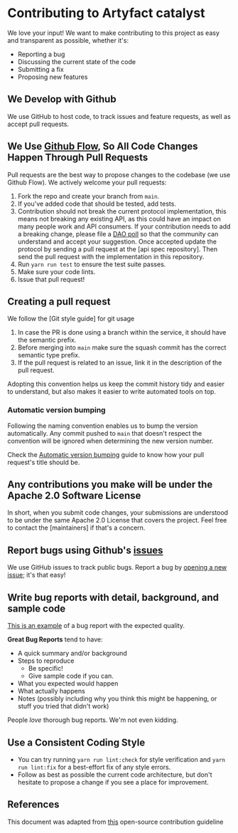 # Contributing to Artyfact catalyst

We love your input! We want to make contributing to this project as easy and transparent as possible, whether it's:

- Reporting a bug
- Discussing the current state of the code
- Submitting a fix
- Proposing new features

## We Develop with Github

We use GitHub to host code, to track issues and feature requests, as well as accept pull requests.

## We Use [Github Flow](https://docs.github.com/en/get-started/quickstart/github-flow), So All Code Changes Happen Through Pull Requests

Pull requests are the best way to propose changes to the codebase (we use Github Flow). We actively welcome your pull requests:

1. Fork the repo and create your branch from `main`.
1. If you've added code that should be tested, add tests.
1. Contribution should not break the current protocol implementation, this means not breaking any existing API, as this could have an impact on many people work and API consumers. If your contribution needs to add a breaking change, please file a [DAO poll](https://artyfact.game) so that the community can understand and accept your suggestion. Once accepted update the protocol by sending a pull request at the [api spec repository]. Then send the pull request with the implementation in this repository.
1. Run `yarn run test` to ensure the test suite passes.
1. Make sure your code lints.
1. Issue that pull request!

## Creating a pull request

We follow the [Git style guide] for git usage

1. In case the PR is done using a branch within the service, it should have the semantic prefix.
2. Before merging into `main` make sure the squash commit has the correct semantic type prefix.
3. If the pull request is related to an issue, link it in the description of the pull request.

Adopting this convention helps us keep the commit history tidy and easier to understand, but also makes it easier to write automated tools on top.

### Automatic version bumping

Following the naming convention enables us to bump the version automatically. Any commit pushed to `main` that doesn't respect the convention will be ignored when determining the new version number.

Check the [Automatic version bumping](AUTOMATIC_VERSION_BUMPING.md) guide to know how your pull request's title should be.


## Any contributions you make will be under the Apache 2.0 Software License
In short, when you submit code changes, your submissions are understood to be under the same Apache 2.0 License that covers the project. Feel free to contact the [maintainers] if that's a concern.

## Report bugs using Github's [issues](https://github.com/ArtyfactMetaverse/catalyst/issues)

We use GitHub issues to track public bugs. Report a bug by [opening a new issue](https://github.com/ArtyfactMetaverse/catalyst/issues/new); it's that easy!

## Write bug reports with detail, background, and sample code

[This is an example](http://stackoverflow.com/q/12488905/180626) of a bug report with the expected quality.

**Great Bug Reports** tend to have:

- A quick summary and/or background
- Steps to reproduce
  - Be specific!
  - Give sample code if you can.
- What you expected would happen
- What actually happens
- Notes (possibly including why you think this might be happening, or stuff you tried that didn't work)

People _love_ thorough bug reports. We'm not even kidding.

## Use a Consistent Coding Style

- You can try running `yarn run lint:check` for style verification and `yarn run lint:fix` for a best-effort fix of any style errors.
- Follow as best as possible the current code architecture, but don't hesitate to propose a change if you see a place for improvement.

## References

This document was adapted from [this](https://gist.github.com/briandk/3d2e8b3ec8daf5a27a62) open-source contribution guideline

